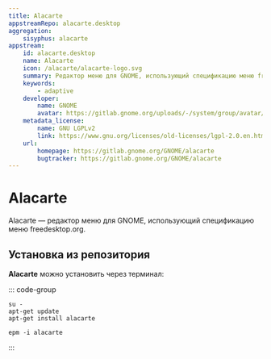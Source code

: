 ```yaml
---
title: Alacarte
appstreamRepo: alacarte.desktop
aggregation:
    sisyphus: alacarte
appstream:
    id: alacarte.desktop
    name: Alacarte
    icon: /alacarte/alacarte-logo.svg
    summary: Редактор меню для GNOME, использующий спецификацию меню freedesktop.org.
    keywords: 
        - adaptive
    developer: 
        name: GNOME
        avatar: https://gitlab.gnome.org/uploads/-/system/group/avatar/8/gnomelogo.png?width=48
    metadata_license: 
        name: GNU LGPLv2
        link: https://www.gnu.org/licenses/old-licenses/lgpl-2.0.en.html
    url: 
        homepage: https://gitlab.gnome.org/GNOME/alacarte
        bugtracker: https://gitlab.gnome.org/GNOME/alacarte
---
```




# Alacarte

Alacarte — редактор меню для GNOME, использующий спецификацию меню freedesktop.org.

## Установка из репозитория

**Alacarte** можно установить через терминал:

::: code-group

```shell[apt-get]
su -
apt-get update
apt-get install alacarte
```         
```shell[epm]
epm -i alacarte
```
:::
<!--@include: ./parts/install/software-repo.md-->

